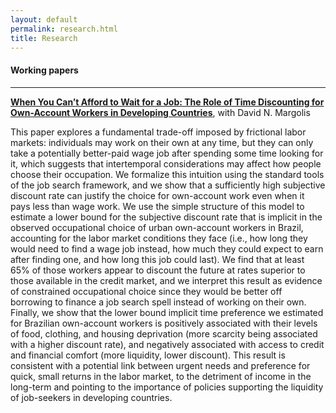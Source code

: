 ```yaml
---
layout: default
permalink: research.html
title: Research
---
```


#### Working papers

<hr>

<b>[When You Can’t Afford to Wait for a Job: The Role of Time Discounting for Own-Account Workers in Developing Countries](../docs/scarelli_margolis_2021.pdf)</b>, with David N. Margolis

This paper explores a fundamental trade-off imposed by frictional labor markets: individuals may work on their own at any time, but they can only take a potentially better-paid wage job after spending some time looking for it, which suggests that intertemporal considerations may affect how people choose their occupation. We formalize this intuition using the standard tools of the job search framework, and we show that a sufficiently high subjective discount rate can justify the choice for own-account work even when it pays less than wage work. We use the simple structure of this model to estimate a lower bound for the subjective discount rate that is implicit in the observed occupational choice of urban own-account workers in Brazil, accounting for the labor market conditions they face (i.e., how long they would need to find a wage job instead, how much they could expect to earn after finding one, and how long this job could last). We find that at least 65% of those workers appear to discount the future at rates superior to those available in the credit market, and we interpret this result as evidence of constrained occupational choice since they would be better off borrowing to finance a job search spell instead of working on their own. Finally, we show that the lower bound implicit time preference we estimated for Brazilian own-account workers is positively associated with their levels of food, clothing, and housing deprivation (more scarcity being associated with a higher discount rate), and negatively associated with access to credit and financial comfort (more liquidity, lower discount). This result is consistent with a potential link between urgent needs and preference for quick, small returns in the labor market, to the detriment of income in the long-term and pointing to the importance of policies supporting the liquidity of job-seekers in developing countries.

<!---
<br>

#### Computer programs

Stata program for estimation of .... --->
